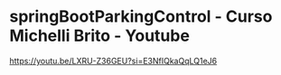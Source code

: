# springBootParkingControl - Curso Michelli Brito - Youtube

https://youtu.be/LXRU-Z36GEU?si=E3NfIQkaQqLQ1eJ6
